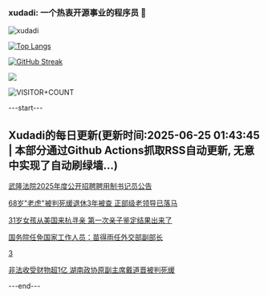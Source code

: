 ### xudadi: 一个热衷开源事业的程序员 👋

![xudadi](https://github-readme-stats-git-masterorgs-github-readme-stats-team.vercel.app/api?username=xudadi)

[![Top Langs](https://github-readme-stats.vercel.app/api/top-langs/?username=xudadi)](https://github.com/anuraghazra/github-readme-stats)

[![GitHub Streak](https://streak-stats.demolab.com?user=xudadi&locale=zh_Hans)](https://git.io/streak-stats)

![](https://raw.githubusercontent.com/xudadi/xudadi/main/assets/github-contribution-grid-snake.svg)

![VISITOR+COUNT](https://komarev.com/ghpvc/?username=xudadi&label=VISITOR+COUNT)


---start---

## Xudadi的每日更新(更新时间:2025-06-25 01:43:45 | 本部分通过Github Actions抓取RSS自动更新, 无意中实现了自动刷绿墙...)

[武隆法院2025年度公开招聘聘用制书记员公告](https://www.gongkaoleida.com/article/2471582)

[68岁"老虎"被判死缓退休3年被查 正部级老领导已落马](https://m.163.com/news/article/K2RC83UP055040N3.html)

[31岁女孩从美国来杭寻亲 第一次亲子鉴定结果出来了](https://m.163.com/news/article/K2RGI4DV051492LM.html)

[国务院任免国家工作人员：苗得雨任外交部副部长](https://m.163.com/news/article/K2R9UVC30534A4SC.html)

[3](https://m.163.com/touch/news/sub/domestic)

[非法收受财物超1亿 湖南政协原副主席戴道晋被判死缓](https://m.163.com/news/article/K2R73SSV000189PS.html)

---end---
